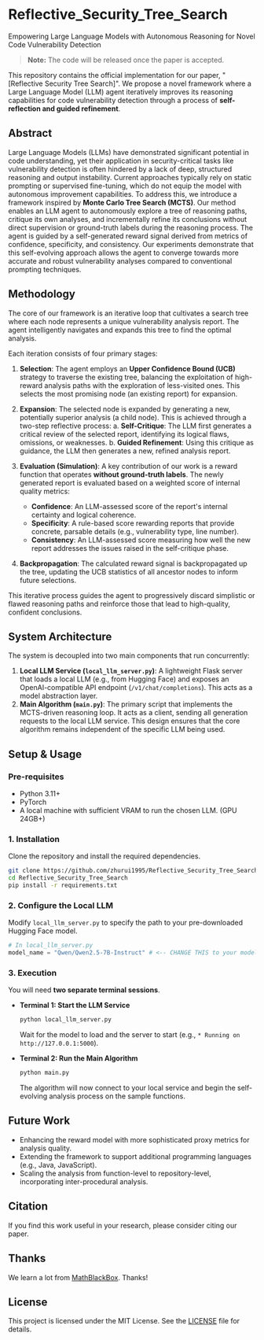 # Reflective_Security_Tree_Search
Empowering Large Language Models with Autonomous Reasoning for Novel Code Vulnerability Detection

> **Note:** The code will be released once the paper is accepted.

This repository contains the official implementation for our paper, "[Reflective Security Tree Search]". We propose a novel framework where a Large Language Model (LLM) agent iteratively improves its reasoning capabilities for code vulnerability detection through a process of **self-reflection and guided refinement**.

## Abstract

Large Language Models (LLMs) have demonstrated significant potential in code understanding, yet their application in security-critical tasks like vulnerability detection is often hindered by a lack of deep, structured reasoning and output instability. Current approaches typically rely on static prompting or supervised fine-tuning, which do not equip the model with autonomous improvement capabilities. To address this, we introduce a framework inspired by **Monte Carlo Tree Search (MCTS)**. Our method enables an LLM agent to autonomously explore a tree of reasoning paths, critique its own analyses, and incrementally refine its conclusions without direct supervision or ground-truth labels during the reasoning process. The agent is guided by a self-generated reward signal derived from metrics of confidence, specificity, and consistency. Our experiments demonstrate that this self-evolving approach allows the agent to converge towards more accurate and robust vulnerability analyses compared to conventional prompting techniques.

## Methodology

The core of our framework is an iterative loop that cultivates a search tree where each node represents a unique vulnerability analysis report. The agent intelligently navigates and expands this tree to find the optimal analysis.

Each iteration consists of four primary stages:

1.  **Selection**: The agent employs an **Upper Confidence Bound (UCB)** strategy to traverse the existing tree, balancing the exploitation of high-reward analysis paths with the exploration of less-visited ones. This selects the most promising node (an existing report) for expansion.

2.  **Expansion**: The selected node is expanded by generating a new, potentially superior analysis (a child node). This is achieved through a two-step reflective process:
    a.  **Self-Critique**: The LLM first generates a critical review of the selected report, identifying its logical flaws, omissions, or weaknesses.
    b.  **Guided Refinement**: Using this critique as guidance, the LLM then generates a new, refined analysis report.

3.  **Evaluation (Simulation)**: A key contribution of our work is a reward function that operates **without ground-truth labels**. The newly generated report is evaluated based on a weighted score of internal quality metrics:
    *   **Confidence**: An LLM-assessed score of the report's internal certainty and logical coherence.
    *   **Specificity**: A rule-based score rewarding reports that provide concrete, parsable details (e.g., vulnerability type, line number).
    *   **Consistency**: An LLM-assessed score measuring how well the new report addresses the issues raised in the self-critique phase.

4.  **Backpropagation**: The calculated reward signal is backpropagated up the tree, updating the UCB statistics of all ancestor nodes to inform future selections.

This iterative process guides the agent to progressively discard simplistic or flawed reasoning paths and reinforce those that lead to high-quality, confident conclusions.

## System Architecture

The system is decoupled into two main components that run concurrently:

1.  **Local LLM Service (`local_llm_server.py`)**: A lightweight Flask server that loads a local LLM (e.g., from Hugging Face) and exposes an OpenAI-compatible API endpoint (`/v1/chat/completions`). This acts as a model abstraction layer.
2.  **Main Algorithm (`main.py`)**: The primary script that implements the MCTS-driven reasoning loop. It acts as a client, sending all generation requests to the local LLM service. This design ensures that the core algorithm remains independent of the specific LLM being used.

## Setup & Usage

### Pre-requisites

-   Python 3.11+
-   PyTorch
-   A local machine with sufficient VRAM to run the chosen LLM. (GPU 24GB+)

### 1. Installation

Clone the repository and install the required dependencies.

```bash
git clone https://github.com/zhurui1995/Reflective_Security_Tree_Search.git
cd Reflective_Security_Tree_Search
pip install -r requirements.txt
```

### 2. Configure the Local LLM

Modify `local_llm_server.py` to specify the path to your pre-downloaded Hugging Face model.

```python
# In local_llm_server.py
model_name = "Qwen/Qwen2.5-7B-Instruct" # <-- CHANGE THIS to your model
```

### 3. Execution

You will need **two separate terminal sessions**.

-   **Terminal 1: Start the LLM Service**
    ```bash
    python local_llm_server.py
    ```
    Wait for the model to load and the server to start (e.g., `* Running on http://127.0.0.1:5000`).

-   **Terminal 2: Run the Main Algorithm**
    ```bash
    python main.py
    ```
    The algorithm will now connect to your local service and begin the self-evolving analysis process on the sample functions.

## Future Work

-   Enhancing the reward model with more sophisticated proxy metrics for analysis quality.
-   Extending the framework to support additional programming languages (e.g., Java, JavaScript).
-   Scaling the analysis from function-level to repository-level, incorporating inter-procedural analysis.

## Citation

If you find this work useful in your research, please consider citing our paper.

## Thanks

We learn a lot from [MathBlackBox](https://github.com/trotsky1997/MathBlackBox). Thanks!

## License

This project is licensed under the MIT License. See the [LICENSE](LICENSE) file for details.
